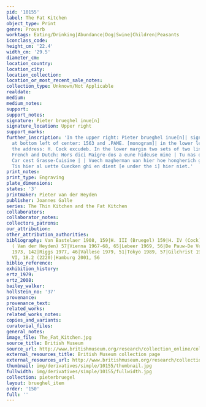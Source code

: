 ```yaml
---
pid: '10155'
label: The Fat Kitchen
object_type: Print
genre: Proverb
worktags: Eating/Drinking|Abundance|Dog|Swine|Children|Peasants
iconclass_code:
height_cm: '22.4'
width_cm: '29.5'
diameter_cm:
location_country:
location_city:
location_collection:
location_or_most_recent_sale_notes:
collection_type: Unknown/Not Applicable
realdate:
medium:
medium_notes:
support:
support_notes:
signature: Pieter brueghel inue[n]
signature_location: Upper right
support_marks:
further_inscription: 'In the upper right: Pieter brueghel inue[n]| signed and dated
  at bottom left of center: 1563 and .PAME. [monogram]| in the lower left cornern
  the address: H. Cock excudeb. In the lower margin two sets of two lines verses in
  French and Dutch: Hors dici Maigre-dos a eune hideuse mine | Tu nas que faire ici
  Car cest Grasse-Cuisine | | Vuech magherman uan hier hoe hongherich ghij siet |
  Tis hier al uette Cuecken ghi en dient [e under the i] hier niet.'
print_notes:
print_type: Engraving
plate_dimensions:
states: '3'
printmaker: Pieter van der Heyden
publisher: Joannes Galle
series: The Thin Kitchen and the Fat Kitchen
collaborators:
collaborator_notes:
collectors_patrons:
our_attribution:
other_attribution_authorities:
bibliography: Van Bastelaer 1908, 159|H. III (Bruegel) 159|H. IV (Cock) 257)|H. IX
  ( Van der Heyden) 57|Vienna 1967-68, 65|Lebeer 1969, 56|De Pauw-De Veen 1970, 120|Lari
  1973, 142|Riggs 1977, 46|Vallese 1979, 51|Tokyo 1989, 57|Gilchrist 1992, 159|GdZ,
  VI, 18.2 (2220)|Hamburg 2001, 56
biblio_reference:
exhibition_history:
ertz_1979:
ertz_2008:
bailey_walker:
hollstein_no: '37'
provenance:
provenance_text:
related_works:
related_works_notes:
copies_and_variants:
curatorial_files:
general_notes:
image_file: The_Fat_Kitchen.jpg
source_title: British Museum
source_url: http://www.britishmuseum.org/research/collection_online/collection_object_details/collection_image_gallery.aspx
external_resources_title: British Museum collection page
external_resources_url: http://www.britishmuseum.org/research/collection_online/collection_object_details.aspx
thumbnail: img/derivatives/simple/10155/thumbnail.jpg
fullwidth: img/derivatives/simple/10155/fullwidth.jpg
collection: pieterbruegel
layout: brueghel_item
order: '150'
full: ''
---
```

